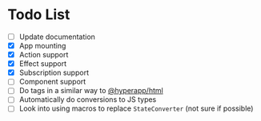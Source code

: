 Todo List
=========

- [ ] Update documentation
- [x] App mounting
- [x] Action support
- [x] Effect support
- [x] Subscription support
- [ ] Component support
- [ ] Do tags in a similar way to [@hyperapp/html](https://github.com/Swizz/hyperapp-html)
- [ ] Automatically do conversions to JS types
- [ ] Look into using macros to replace `StateConverter` (not sure if possible)